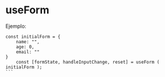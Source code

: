 # useForm

Ejemplo:
````
const initialForm = {
    name: "",
    age: 0,
    email: ""
}
    const [formState, handleInputChange, reset] = useForm ( initialForm );
```